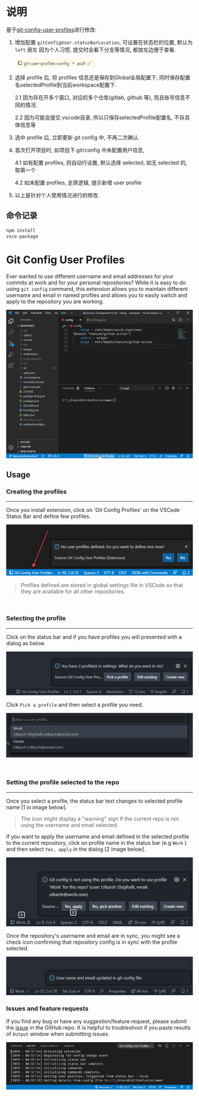# 说明

基于[git-config-user-profiles](https://github.com/onlyutkarsh/git-config-user-profiles.git)进行修改:

1. 增加配置 `gitConfigUser.statusBarLocation`, 可设置在状态栏的位置, 默认为 `left` 居左
   因为个人习惯, 提交时会看下分支等情况, 都放左边便于查看.

   ![](images/status-bar.png)

2. 选择 profile 后, 将 profiles 信息还是保存到Global全局配置下, 同时保存配置名selectedProfile到当前workspace配置下.

   2.1 因为存在开多个窗口, 对应的多个仓库(gitlab, github 等), 而且账号信息不同的情况.

   2.2 因为可能会提交.vscode目录, 所以只保存selectedProfile配置名, 不存具体信息等

3. 选中 profile 后, 立即更新 git config 中, 不再二次确认.
4. 首次打开项目时, 如项目下.git/config 中未配置用户信息,

   4.1 如有配置 profiles, 则自动行设置, 默认选择 selected, 如无 selected 的, 取第一个

   4.2 如未配置 profiles, 走原逻辑, 提示新增 user profile

5. 以上是针对个人使用情况进行的修改.

## 命令记录

```
npm install
vsce package
```

# Git Config User Profiles

Ever wanted to use different username and email addresses for your commits at work and for your personal repositories? While it is easy to do using `git config` command, this extension allows you to maintain different username and email in named profiles and allows you to easily switch and apply to the repository you are working.

![demo](images/marketplace/demo.gif)

## Usage

### Creating the profiles

---

Once you install extension, click on 'Git Config Profiles' on the VSCode Status Bar and define few profiles.

![status bar](images/marketplace/statusbar.png)

> Profiles defined are stored in global settings file in VSCode so that they are available for all other repositories.

<br/>

### Selecting the profile

---

Click on the status bar and if you have profiles you will presented with a dialog as below.

![status bar picker](images/marketplace/statusbar-picker.png)

Click `Pick a profile` and then select a profile you need.

![picker](images/marketplace/profile-picker.png)

<br/>

### Setting the profile selected to the repo

---

Once you select a profile, the status bar text changes to selected profile name [1 in image below].

> The icon might display a "warning" sign if the current repo is not using the username and email selected.

If you want to apply the username and email defined in the selected profile to the current repository, click on profile name in the status bar (e.g `Work` ) and then select `Yes, apply` in the dialog [2 image below].

![profile not in sync](images/marketplace/repo-not-in-sync.png)

Once the repository's username and email are in sync, you might see a check icon confirming that repository config is in sync with the profile selected.

![repo in sync](images/marketplace/repo-in-sync.png)

### Issues and feature requests

If you find any bug or have any suggestion/feature request, please submit the [issue](https://github.com/onlyutkarsh/git-config-user-profiles/issues) in the GitHub repo. It is helpful to troubleshoot if you paste results of `Output` window when submitting issues.

![output window](images/marketplace/outputwindow.png)

